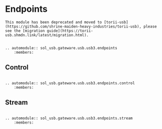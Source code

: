 # Endpoints

```{important}
This module has been deprecated and moved to [torii-usb](https://github.com/shrine-maiden-heavy-industries/torii-usb), please see the [migration guide](https://torii-usb.shmdn.link/latest/migration.html).
```

```{eval-rst}

.. automodule:: sol_usb.gateware.usb.usb3.endpoints
	:members:

```

## Control

```{eval-rst}

.. automodule:: sol_usb.gateware.usb.usb3.endpoints.control
	:members:

```

## Stream

```{eval-rst}

.. automodule:: sol_usb.gateware.usb.usb3.endpoints.stream
	:members:

```
